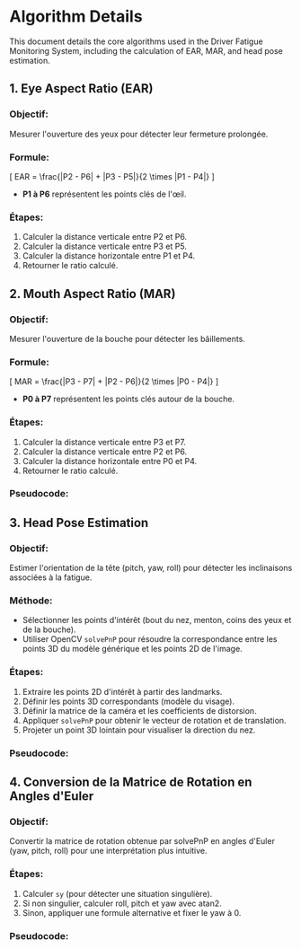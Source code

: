 # Algorithm Details

This document details the core algorithms used in the Driver Fatigue Monitoring System, including the calculation of EAR, MAR, and head pose estimation.

## 1. Eye Aspect Ratio (EAR)
### Objectif:
Mesurer l'ouverture des yeux pour détecter leur fermeture prolongée.
### Formule:
\[
EAR = \frac{\|P2 - P6\| + \|P3 - P5\|}{2 \times \|P1 - P4\|}
\]
- **P1 à P6** représentent les points clés de l'œil.
### Étapes:
1. Calculer la distance verticale entre P2 et P6.
2. Calculer la distance verticale entre P3 et P5.
3. Calculer la distance horizontale entre P1 et P4.
4. Retourner le ratio calculé.


## 2. Mouth Aspect Ratio (MAR)
### Objectif:
Mesurer l'ouverture de la bouche pour détecter les bâillements.
### Formule:
\[
MAR = \frac{\|P3 - P7\| + \|P2 - P6\|}{2 \times \|P0 - P4\|}
\]
- **P0 à P7** représentent les points clés autour de la bouche.
### Étapes:
1. Calculer la distance verticale entre P3 et P7.
2. Calculer la distance verticale entre P2 et P6.
3. Calculer la distance horizontale entre P0 et P4.
4. Retourner le ratio calculé.
### Pseudocode:


## 3. Head Pose Estimation
### Objectif:
Estimer l'orientation de la tête (pitch, yaw, roll) pour détecter les inclinaisons associées à la fatigue.
### Méthode:
- Sélectionner les points d'intérêt (bout du nez, menton, coins des yeux et de la bouche).
- Utiliser OpenCV `solvePnP` pour résoudre la correspondance entre les points 3D du modèle générique et les points 2D de l'image.
### Étapes:
1. Extraire les points 2D d'intérêt à partir des landmarks.
2. Définir les points 3D correspondants (modèle du visage).
3. Définir la matrice de la caméra et les coefficients de distorsion.
4. Appliquer `solvePnP` pour obtenir le vecteur de rotation et de translation.
5. Projeter un point 3D lointain pour visualiser la direction du nez.
### Pseudocode:


## 4. Conversion de la Matrice de Rotation en Angles d'Euler
### Objectif:
Convertir la matrice de rotation obtenue par solvePnP en angles d'Euler (yaw, pitch, roll) pour une interprétation plus intuitive.
### Étapes:
1. Calculer `sy` (pour détecter une situation singulière).
2. Si non singulier, calculer roll, pitch et yaw avec atan2.
3. Sinon, appliquer une formule alternative et fixer le yaw à 0.
### Pseudocode:


